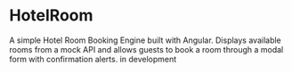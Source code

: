 # HotelRoom
A simple Hotel Room Booking Engine built with Angular. Displays available rooms from a mock API and allows guests to book a room through a modal form with confirmation alerts.
in development
